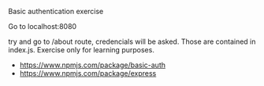 Basic authentication exercise

Go to localhost:8080

try and go to /about route, credencials will be asked. Those are contained in index.js. Exercise only for learning purposes.

- <https://www.npmjs.com/package/basic-auth>
- <https://www.npmjs.com/package/express>

